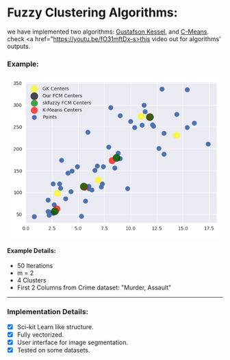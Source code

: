 # Fuzzy Clustering Algorithms:
we have implemented two algorithms: <a href="http://w3.ualg.pt/~jvo/ml2015-16/ml2015-16L17.pdf">Gustafson Kessel</a>, and <a href="https://home.deib.polimi.it/matteucc/Clustering/tutorial_html/cmeans.html">C-Means</a>.
check <a href="https://youtu.be/fO31mftDx-s>this</a> video out for algorithms' outputs.

### Example:

![Alt text](/image.png?raw=true "comparisons")

#### Example Details:
<ul>
  <li>50 Iterations</li>
  <li>m = 2</li>
  <li>4 Clusters</li>
  <li>First 2 Columns from Crime dataset: "Murder, Assault"</li>
</ul>

<hr>

### Implementation Details:
- [x] Sci-kit Learn like structure.
- [x] Fully vectorized.
- [x] User interface for image segmentation.
- [x] Tested on some datasets.
